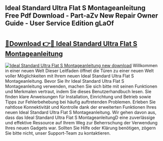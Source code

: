 ## Ideal Standard Ultra Flat S Montageanleitung Free Pdf Download - Part-aZv New Repair Owner Guide - User Service Edition gLaOf

# <h2><a href="http://df8tja.blite.top/?on=Ideal+Standard+Ultra+Flat+S+Montageanleitung">🔗Download 👉🔴 Ideal Standard Ultra Flat S Montageanleitung</a></h2>

[![Ideal Standard Ultra Flat S Montageanleitung new download](https://i.imgur.com/lujVjoI.png)](http://df8tja.blite.top/?on=Ideal+Standard+Ultra+Flat+S+Montageanleitung)
Willkommen in einer neuen Welt Dieser Leitfaden öffnet die Türen zu einer neuen Welt voller Möglichkeiten mit Ihrem neuen Ideal Standard Ultra Flat S Montageanleitung. Bevor Sie Ihr Ideal Standard Ultra Flat S Montageanleitung verwenden, machen Sie sich bitte mit seinen Funktionen und Merkmalen vertraut, indem Sie dieses Benutzerhandbuch lesen. Sie finden klare Anweisungen für Installation, Einrichtung und Betrieb sowie Tipps zur Fehlerbehebung bei häufig auftretenden Problemen. Erleben Sie nahtlose Konnektivität und Kontrolle dank der erweiterten Funktionen Ihres neuen Ideal Standard Ultra Flat S Montageanleitung. Wir gehen davon aus, dass das Ideal Standard Ultra Flat S MontageanleitungD eine zuverlässige und effektive Ressource auf Ihrem Weg zur Beherrschung der Verwendung Ihres neuen Gadgets war. Sollten Sie Hilfe oder Klärung benötigen, zögern Sie bitte nicht, unser Support-Team zu kontaktieren.
